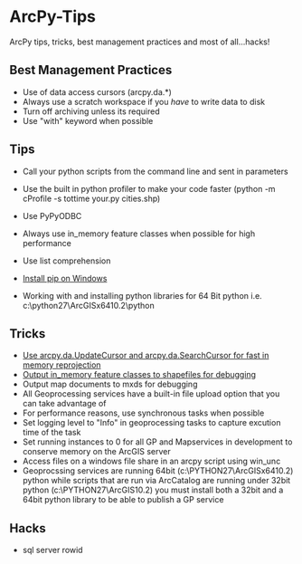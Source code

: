 ArcPy-Tips
==========

ArcPy tips, tricks, best management practices and most of all...hacks!

## Best Management Practices
* Use of data access cursors (arcpy.da.*)
* Always use a scratch workspace if you _have_ to write data to disk
* Turn off archiving unless its required
* Use "with" keyword when possible

## Tips
* Call your python scripts from the command line and sent in parameters
* Use the built in python profiler to make your code faster (python -m cProfile -s tottime your.py cities.shp)
* Use PyPyODBC
* Always use in_memory feature classes when possible for high performance
* Use list comprehension 
* [Install pip on Windows](Tips/install_pip.cmd)


* Working with and installing python libraries for 64 Bit python i.e. c:\python27\ArcGISx6410.2\python

## Tricks
* [Use arcpy.da.UpdateCursor and arcpy.da.SearchCursor for fast in memory reprojection](Tricks/cursors_fast_reproject.py)
* [Output in_memory feature classes to shapefiles for debugging](Tricks/create_shp_for_debugging.py)
* Output map documents to mxds for debugging
* All Geoprocessing services have a built-in file upload option that you can take advantage of
* For performance reasons, use synchronous tasks when possible
* Set logging level to "Info" in geoprocessing tasks to capture excution time of the task
* Set running instances to 0 for all GP and Mapservices in development to conserve memory on the ArcGIS server
* Access files on a windows file share in an arcpy script using win_unc
* Geoprocssing services are running 64bit (c:\PYTHON27\ArcGISx6410.2) python while scripts that are run via ArcCatalog are running under 32bit python (c:\PYTHON27\ArcGIS10.2) you must install both a 32bit and a 64bit python library to be able to publish a GP service

## Hacks
* sql server rowid 
